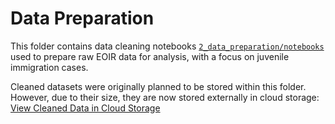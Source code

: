 # Data Preparation

This folder contains data cleaning notebooks
[`2_data_preparation/notebooks`](./notebooks)
used to prepare raw EOIR data for analysis,
with a focus on juvenile immigration cases.

Cleaned datasets were originally planned to be stored within this folder.
However, due to their size, they are now stored externally in cloud storage:  
[View Cleaned Data in Cloud Storage](<link-to-folder>)
